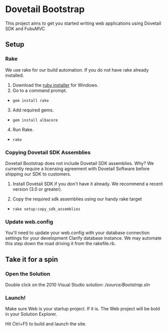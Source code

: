 Dovetail Bootstrap
==================

This project aims to get you started writing web applications using Dovetail SDK and FubuMVC

Setup
-----

### Rake

We use rake for our build automation. If you do not have rake already installed. 

1. Download the [ruby installer](http://rubyinstaller.org/downloads/ "I recommend 1.9.3") for Windows.
2. Go to a command prompt.
 * ```gem install rake```

3. Add required gems.
 * ```gem install albacore```

4. Run Rake.
 * ```rake```


### Copying Dovetail SDK Assemblies

Dovetail Bootstrap does not include Dovetail SDK assemblies. Why? We currently require a licensing agreement with Dovetail Software before shipping our SDK to customers. 
 
1. Install Dovetail SDK if you don't have it already. We recommend a recent version (3.0 or greater).

2. Copy the required sdk assemblies using our handy rake target 
 * ```rake setup:copy_sdk_assemblies```

### Update web.config 

You'll need to update your web.config with your database connection settings for your development Clarify database instance. We may automate this step down the road driving it from the rakefile.rb.

Take it for a spin
------------------

### Open the Solution

Double click on the 2010 Visual Studio solution: _/source/Bootstrap.sln_

### Launch!

Make sure Web is your startup project. If it is. The Web project will be bold in your Solution Explorer.

Hit Ctrl+F5 to build and launch the site.
